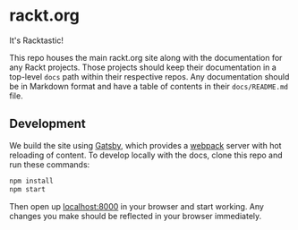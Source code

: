 # rackt.org

It's Racktastic!

This repo houses the main rackt.org site along with the documentation for any
Rackt projects. Those projects should keep their documentation in a top-level
`docs` path within their respective repos. Any documentation should be in
Markdown format and have a table of contents in their `docs/README.md` file.

## Development

We build the site using [Gatsby](https://github.com/gatsbyjs/gatsby), which
provides a [webpack](https://webpack.github.io/) server with hot reloading of
content. To develop locally with the docs, clone this repo and run these
commands:

```sh
npm install
npm start
```
Then open up [localhost:8000](http://localhost:8000/) in your browser and start
working. Any changes you make should be reflected in your browser immediately.
